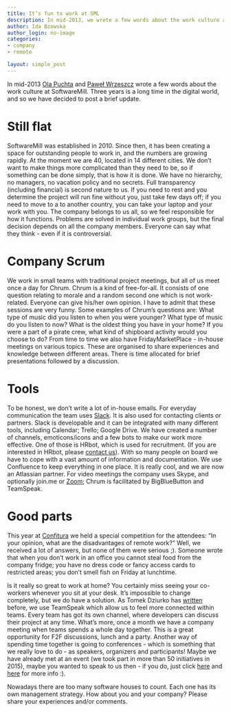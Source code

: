 ```yaml
---
title: It’s fun to work at SML
description: In mid-2013, we wrote a few words about the work culture at SoftwareMill. Three years is a long time in the digital world, and so we have decided to post a brief update.
author: Ida Bzowska
author_login: no-image
categories:
- company
- remote

layout: simple_post
---
```


In mid-2013 [Ola Puchta](https://softwaremill.com/online-meeting-that-works) and [Paweł Wrzeszcz](https://softwaremill.com/20-ceos-in-one-company) wrote a few words about the work culture at SoftwareMill. Three years is a long time in the digital world, and so we have decided to post a brief update.

# Still flat
SoftwareMill was established in 2010. Since then, it has been creating a space for outstanding people to work in, and the numbers are growing rapidly. At the moment we are 40, located in 14 different cities. We don’t want to make things more complicated than they need to be, so if something can be done simply, that is how it is done. 
We have no hierarchy, no managers, no vacation policy and no secrets. Full transparency (including financial) is second nature to us.  If you need to rest and you determine the project will run fine without you, just take few days off; if you need to move to a to another country, you can take your laptop and your work with you. The company belongs to us all, so we feel responsible for how it functions. Problems are solved in individual work groups, but the final decision depends on all the company members. Everyone can say what they think - even if it is controversial.

# Company Scrum
We work in small teams with traditional project meetings, but all of us meet once a day for Chrum. Chrum is a kind of free-for-all. It consists of one question relating to morale and a random second one which is not work-related. Everyone can give his/her own opinion. I have to admit that these sessions are very funny. Some examples of Chrum’s questions are: 
What type of music did you listen to when you were younger? What type of music do you listen to now?
What is the oldest thing you have in your home?
If you were a part of a pirate crew, what kind of shipboard activity would you choose to do?
From time to time we also have FridayMarketPlace - in-house meetings on various topics. These are organised to share experiences and knowledge between different areas. There is time allocated for brief presentations followed by a discussion. 

# Tools 
To be honest, we don’t write a lot of in-house emails. For everyday communication the team uses [Slack](https://softwaremill.com/skype-hipchat-slack-quest/). It is also used for contacting clients or partners. Slack is developable and it can be integrated with many different tools, including Calendar; Trello; Google Drive. We have created a number of channels, emoticons/icons and a few bots to make our work more effective. One of those is HRbot, which is used for recruitment. (If you are interested in HRbot, please [contact us](https://softwaremill.com/contact)).
With so many people on board we have to cope with a vast amount of information and documentation. We use Confluence to keep everything in one place. It is really cool, and  we are now an Atlassian partner.
For video meetings the company uses Skype, and optionally join.me or [Zoom](https://zoom.us); Chrum is facilitated by BigBlueButton and TeamSpeak.

# Good parts
This year at [Confitura](http://2016.confitura.pl/#/) we held a special competition for the attendees: “In your opinion, what are the disadvantages of remote work?” Well, we received a lot of answers, but none of them were serious ;). Someone wrote that when you don’t work in an office you cannot steal food from the company fridge; you have no dress code or fancy access cards to restricted areas; you don’t smell fish on Friday at lunchtime.

Is it really so great to work at home? You certainly miss seeing your co-workers whenever you sit at your desk. It’s impossible to change completely, but we do have a solution. As Tomek Dziurko has [written](https://softwaremill.com/six-steps-to-improve-your-remote-communication-with-teamspeak) before, we use TeamSpeak which allow us to feel more connected within teams. Every team has got its own channel, where developers can discuss their project at any time. What’s more, once a month we have a company meeting when teams spends a whole day together. This is a great opportunity for F2F discussions, lunch and a party. Another way of spending time together is going to conferences - which is something that we really love to do - as speakers, organizers and participants! Maybe we have already met at an event (we took part in more than 50 initiatives in 2015), maybe you wanted to speak to us then - if you do, just click [here](https://www.facebook.com/SoftwareMill/posts/860447507394496) and [here](https://github.com/softwaremill/it-cfp-list) for more info :).

Nowadays there are too many software houses to count. Each one has its own management strategy. How about you and your company? Please share your experiences and/or comments.